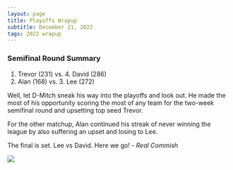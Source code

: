```yaml
---
layout: page
title: Playoffs Wrapup
subtitle: December 21, 2022
tags: 2022 wrapup
---
```


### Semifinal Round Summary
1. Trevor (231)  vs.  4. David (286)
2. Alan (168)  vs.  3. Lee (272)

Well, let D-Mitch sneak his way into the playoffs and look out.  He made the most of his opportunity scoring the most of any team for the two-week semifinal round and upsetting top seed Trevor. 

For the other matchup, Alan continued his streak of never winning the league by also suffering an upset and losing to Lee.  

The final is set. Lee vs David. Here we go!  *- Real Commish*

![](https://media0.giphy.com/media/8YmZ14DOpivXMuckSI/giphy.gif?cid=3aa7f8121mf5q7ey6fjkquszlkhwuhrd5g1a78we9nid217m&rid=giphy.gif&ct=g)

